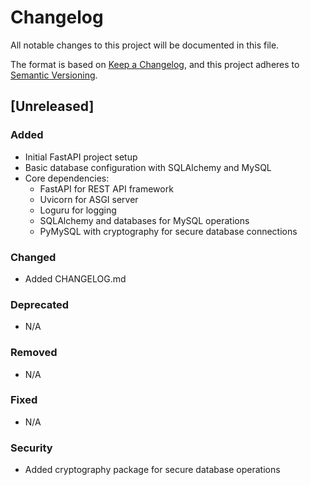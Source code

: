 # Changelog

All notable changes to this project will be documented in this file.

The format is based on [Keep a Changelog](https://keepachangelog.com/en/1.0.0/),
and this project adheres to [Semantic Versioning](https://semver.org/spec/v2.0.0.html).

## [Unreleased]

### Added
- Initial FastAPI project setup
- Basic database configuration with SQLAlchemy and MySQL
- Core dependencies:
  - FastAPI for REST API framework
  - Uvicorn for ASGI server
  - Loguru for logging
  - SQLAlchemy and databases for MySQL operations
  - PyMySQL with cryptography for secure database connections

### Changed
- Added CHANGELOG.md

### Deprecated
- N/A

### Removed
- N/A

### Fixed
- N/A

### Security
- Added cryptography package for secure database operations